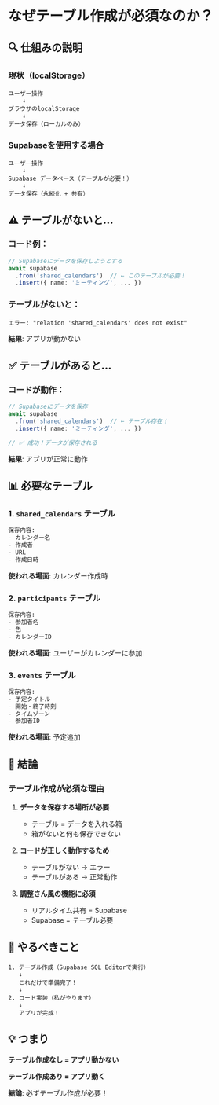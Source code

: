 # なぜテーブル作成が必須なのか？

## 🔍 仕組みの説明

### 現状（localStorage）

```
ユーザー操作
    ↓
ブラウザのlocalStorage
    ↓
データ保存（ローカルのみ）
```

### Supabaseを使用する場合

```
ユーザー操作
    ↓
Supabase データベース（テーブルが必要！）
    ↓
データ保存（永続化 + 共有）
```

## ⚠️ テーブルがないと...

### コード例：

```typescript
// Supabaseにデータを保存しようとする
await supabase
  .from('shared_calendars')  // ← このテーブルが必要！
  .insert({ name: 'ミーティング', ... })
```

### テーブルがないと：

```
エラー: "relation 'shared_calendars' does not exist"
```

**結果**: アプリが動かない

## ✅ テーブルがあると...

### コードが動作：

```typescript
// Supabaseにデータを保存
await supabase
  .from('shared_calendars')  // ← テーブル存在！
  .insert({ name: 'ミーティング', ... })

// ✅ 成功！データが保存される
```

**結果**: アプリが正常に動作

## 📊 必要なテーブル

### 1. `shared_calendars` テーブル

```sql
保存内容:
- カレンダー名
- 作成者
- URL
- 作成日時
```

**使われる場面**: カレンダー作成時

### 2. `participants` テーブル

```sql
保存内容:
- 参加者名
- 色
- カレンダーID
```

**使われる場面**: ユーザーがカレンダーに参加

### 3. `events` テーブル

```sql
保存内容:
- 予定タイトル
- 開始・終了時刻
- タイムゾーン
- 参加者ID
```

**使われる場面**: 予定追加

## 🎯 結論

### テーブル作成が必須な理由

1. **データを保存する場所が必要**
   - テーブル = データを入れる箱
   - 箱がないと何も保存できない

2. **コードが正しく動作するため**
   - テーブルがない → エラー
   - テーブルがある → 正常動作

3. **調整さん風の機能に必須**
   - リアルタイム共有 = Supabase
   - Supabase = テーブル必要

## 🚀 やるべきこと

```
1. テーブル作成（Supabase SQL Editorで実行）
   ↓
   これだけで準備完了！
   ↓
2. コード実装（私がやります）
   ↓
   アプリが完成！
```

## 💡 つまり

**テーブル作成なし = アプリ動かない**

**テーブル作成あり = アプリ動く**

**結論**: 必ずテーブル作成が必要！

